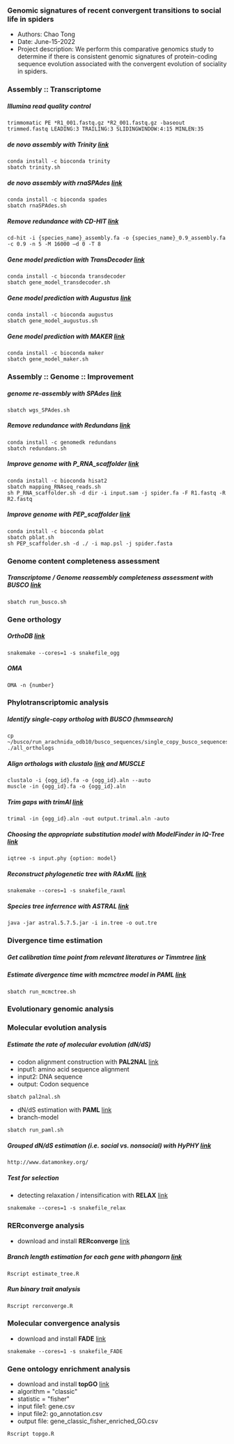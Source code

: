 ### Genomic signatures of recent convergent transitions to social life in spiders
- Authors: Chao Tong
- Date: June-15-2022
- Project description: We perform this comparative genomics study to determine if there is consistent genomic signatures of protein-coding sequence evolution associated with the convergent evolution of sociality in spiders.

### Assembly :: Transcriptome
##### Illumina read quality control
```
trimmomatic PE *R1_001.fastq.gz *R2_001.fastq.gz -baseout trimmed.fastq LEADING:3 TRAILING:3 SLIDINGWINDOW:4:15 MINLEN:35
```
##### *de novo* assembly with **Trinity** [link](https://github.com/trinityrnaseq/trinityrnaseq/wiki)
```
conda install -c bioconda trinity
sbatch trinity.sh
```
##### *de novo* assembly with **rnaSPAdes** [link](https://cab.spbu.ru/software/rnaspades/)
```
conda install -c bioconda spades
sbatch rnaSPAdes.sh
```
##### Remove redundance with **CD-HIT** [link](http://weizhongli-lab.org/cd-hit/)
```
cd-hit -i {species_name}_assembly.fa -o {species_name}_0.9_assembly.fa -c 0.9 -n 5 -M 16000 –d 0 -T 8
```
##### Gene model prediction with **TransDecoder** [link](https://github.com/TransDecoder/TransDecoder/wiki)
```
conda install -c bioconda transdecoder
sbatch gene_model_transdecoder.sh
```
##### Gene model prediction with **Augustus** [link](https://bioinf.uni-greifswald.de/augustus/)
```
conda install -c bioconda augustus
sbatch gene_model_augustus.sh
```
##### Gene model prediction with **MAKER** [link](https://www.yandell-lab.org/software/maker.html)
```
conda install -c bioconda maker
sbatch gene_model_maker.sh
```
### Assembly :: Genome :: Improvement
##### genome re-assembly with **SPAdes** [link](https://github.com/ablab/spades)
```
sbatch wgs_SPAdes.sh
```
##### Remove redundance with **Redundans** [link](https://github.com/lpryszcz/redundans)
```
conda install -c genomedk redundans
sbatch redundans.sh
```
##### Improve genome with **P_RNA_scaffolder** [link](https://github.com/CAFS-bioinformatics/P_RNA_scaffolder)
```
conda install -c bioconda hisat2
sbatch mapping_RNAseq_reads.sh
sh P_RNA_scaffolder.sh -d dir -i input.sam -j spider.fa -F R1.fastq -R R2.fastq
```
##### Improve genome with **PEP_scaffolder** [link](https://github.com/CAFS-bioinformatics/PEP_scaffolder)
```
conda install -c bioconda pblat
sbatch pblat.sh
sh PEP_scaffolder.sh -d ./ -i map.psl -j spider.fasta
```

### Genome content completeness assessment
##### Transcriptome / Genome reassembly completeness assessment with **BUSCO** [link](https://vcru.wisc.edu/simonlab/bioinformatics/programs/busco/BUSCO_v3_userguide.pdf)
```
sbatch run_busco.sh
```
### Gene orthology
##### **OrthoDB** [link](https://www.orthodb.org/v8/index.html)
```
snakemake --cores=1 -s snakefile_ogg
```
##### **OMA** 
```
OMA -n {number}
```
### Phylotranscriptomic analysis
##### Identify single-copy ortholog with **BUSCO** (hmmsearch)
```
cp ~/busco/run_arachnida_odb10/busco_sequences/single_copy_busco_sequences/*.faa ./all_orthologs
```
##### Align orthologs with **clustalo** [link](https://www.ebi.ac.uk/Tools/msa/clustalo/) and MUSCLE
```
clustalo -i {ogg_id}.fa -o {ogg_id}.aln --auto
muscle -in {ogg_id}.fa -o {ogg_id}.aln
```
##### Trim gaps with **trimAl** [link](http://trimal.cgenomics.org/getting_started_with_trimal_v1.2)
```
trimal -in {ogg_id}.aln -out output.trimal.aln -auto
```
##### Choosing the appropriate substitution model with **ModelFinder** in **IQ-Tree** [link](http://www.iqtree.org/doc/Quickstart)
```
iqtree -s input.phy {option: model}
```
##### Reconstruct phylogenetic tree with **RAxML** [link](https://cme.h-its.org/exelixis/resource/download/NewManual.pdf)
```
snakemake --cores=1 -s snakefile_raxml
```
##### Species tree inferrence with **ASTRAL** [link](https://github.com/smirarab/ASTRAL)
```
java -jar astral.5.7.5.jar -i in.tree -o out.tre
```
### Divergence time estimation
##### Get calibration time point from relevant literatures or **Timmtree** [link](http://www.timetree.org/)
##### Estimate divergence time with mcmctree model in **PAML** [link](http://web.mit.edu/6.891/www/lab/paml.html)
```
sbatch run_mcmctree.sh
```
### Evolutionary genomic analysis
### Molecular evolution analysis
##### Estimate the rate of molecular evolution (dN/dS)
- codon alignment construction with **PAL2NAL** [link](http://www.bork.embl.de/pal2nal/)
- input1: amino acid sequence alignment
- input2: DNA sequence
- output: Codon sequence
```
sbatch pal2nal.sh
```
- dN/dS estimation with **PAML** [link](http://web.mit.edu/6.891/www/lab/paml.html)
- branch-model
```
sbatch run_paml.sh
```
##### Grouped dN/dS estimation (i.e. social vs. nonsocial) with **HyPHY** [link](http://www.hyphy.org/)
```
http://www.datamonkey.org/
```
##### Test for selection
- detecting relaxation / intensification with **RELAX** [link](https://www.ncbi.nlm.nih.gov/pmc/articles/PMC4327161/)
```
snakemake --cores=1 -s snakefile_relax
```
### RERconverge analysis
- download and install **RERconverge** [link](https://github.com/nclark-lab/RERconverge)
##### Branch length estimation for each gene with **phangorn** [link](https://cran.r-project.org/web/packages/phangorn/index.html)
```
Rscript estimate_tree.R
```
##### Run binary trait analysis
```
Rscript rerconverge.R
```
### Molecular convergence analysis
- download and install **FADE** [link](https://www.datamonkey.org/fade)
```
snakemake --cores=1 -s snakefile_FADE
```
### Gene ontology enrichment analysis
- download and install **topGO** [link](https://bioconductor.org/packages/release/bioc/html/topGO.html)
- algorithm = "classic"
- statistic = "fisher"
- input file1: gene.csv
- input file2: go_annotation.csv
- output file: gene_classic_fisher_enriched_GO.csv
```
Rscript topgo.R
```

